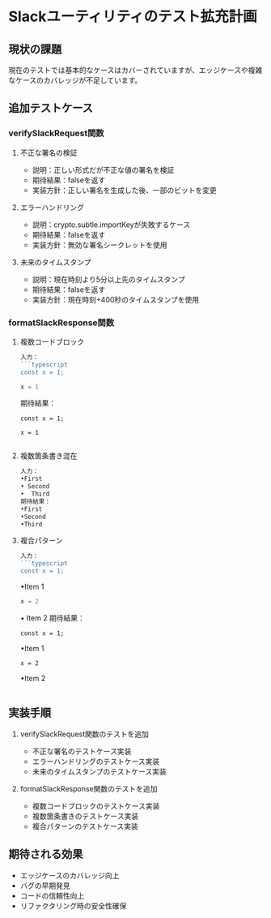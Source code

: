 # Slackユーティリティのテスト拡充計画

## 現状の課題
現在のテストでは基本的なケースはカバーされていますが、エッジケースや複雑なケースのカバレッジが不足しています。

## 追加テストケース

### verifySlackRequest関数

1. 不正な署名の検証
   - 説明：正しい形式だが不正な値の署名を検証
   - 期待結果：falseを返す
   - 実装方針：正しい署名を生成した後、一部のビットを変更

2. エラーハンドリング
   - 説明：crypto.subtle.importKeyが失敗するケース
   - 期待結果：falseを返す
   - 実装方針：無効な署名シークレットを使用

3. 未来のタイムスタンプ
   - 説明：現在時刻より5分以上先のタイムスタンプ
   - 期待結果：falseを返す
   - 実装方針：現在時刻+400秒のタイムスタンプを使用

### formatSlackResponse関数

1. 複数コードブロック
   ```typescript
   入力：
   ```typescript
   const x = 1;
   ```
   ```python
   x = 1
   ```
   期待結果：
   ```
   const x = 1;
   ```
   ```
   x = 1
   ```
   ```

2. 複数箇条書き混在
   ```typescript
   入力：
   •First
   • Second
   •  Third
   期待結果：
   •First
   •Second
   •Third
   ```

3. 複合パターン
   ```typescript
   入力：
   ```typescript
   const x = 1;
   ```
   •Item 1
   ```python
   x = 2
   ```
   • Item 2
   期待結果：
   ```
   const x = 1;
   ```
   •Item 1
   ```
   x = 2
   ```
   •Item 2
   ```

## 実装手順

1. verifySlackRequest関数のテストを追加
   - 不正な署名のテストケース実装
   - エラーハンドリングのテストケース実装
   - 未来のタイムスタンプのテストケース実装

2. formatSlackResponse関数のテストを追加
   - 複数コードブロックのテストケース実装
   - 複数箇条書きのテストケース実装
   - 複合パターンのテストケース実装

## 期待される効果

- エッジケースのカバレッジ向上
- バグの早期発見
- コードの信頼性向上
- リファクタリング時の安全性確保